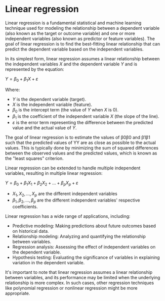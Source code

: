 # Linear regression

Linear regression is a fundamental statistical and machine learning technique used for modeling the relationship between a dependent variable (also known as the target or outcome variable) and one or more independent variables (also known as predictor or feature variables). The goal of linear regression is to find the best-fitting linear relationship that can predict the dependent variable based on the independent variables.

In its simplest form, linear regression assumes a linear relationship between the independent variables $X$ and the dependent variable $Y$ and is represented by the equation:

$Y=β_0+β_1X+ε$

Where:

* $Y$ is the dependent variable (target).
* $X$ is the independent variable (feature).
* $β_0$ is the intercept term (the value of $Y$ when $X$ is 0).
* $β_1$ is the coefficient of the independent variable $X$ (the slope of the line).
* $ε$ is the error term representing the difference between the predicted value and the actual value of $Y$.

The goal of linear regression is to estimate the values of β0β0​ and β1β1​ such that the predicted values of YY are as close as possible to the actual values. This is typically done by minimizing the sum of squared differences between the observed values and the predicted values, which is known as the "least squares" criterion.

Linear regression can be extended to handle multiple independent variables, resulting in multiple linear regression:

$Y=β_0+β_1X_1+β_2X_2+…+β_pX_p+ε$

* $X_1,X_2,…,X_p$ are the different independent variables
* $β_1,β_2,…,β_p$ are the different independent variables' respective coefficients.

Linear regression has a wide range of applications, including:

* Predictive modeling: Making predictions about future outcomes based on historical data.
* Relationship modeling: Analyzing and quantifying the relationship between variables.
* Regression analysis: Assessing the effect of independent variables on the dependent variable.
* Hypothesis testing: Evaluating the significance of variables in explaining variation in the dependent variable.

It's important to note that linear regression assumes a linear relationship between variables, and its performance may be limited when the underlying relationship is more complex. In such cases, other regression techniques like polynomial regression or nonlinear regression might be more appropriate.